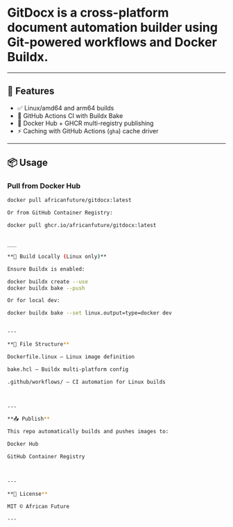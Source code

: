 # GitDocx is a cross-platform document automation builder using Git-powered workflows and Docker Buildx.

---

## 🚀 Features

- ✅ Linux/amd64 and arm64 builds
- 🔁 GitHub Actions CI with Buildx Bake
- 🐋 Docker Hub + GHCR multi-registry publishing
- ⚡ Caching with GitHub Actions (`gha`) cache driver

---

## 📦 Usage

### Pull from Docker Hub

```bash
docker pull africanfuture/gitdocx:latest

Or from GitHub Container Registry:

docker pull ghcr.io/africanfuture/gitdocx:latest


___

**🔧 Build Locally (Linux only)**

Ensure Buildx is enabled:

docker buildx create --use
docker buildx bake --push

Or for local dev:

docker buildx bake --set linux.output=type=docker dev


---

**📁 File Structure**

Dockerfile.linux – Linux image definition

bake.hcl – Buildx multi-platform config

.github/workflows/ – CI automation for Linux builds



---

**📤 Publish**

This repo automatically builds and pushes images to:

Docker Hub

GitHub Container Registry



---

**📜 License**

MIT © African Future

---


